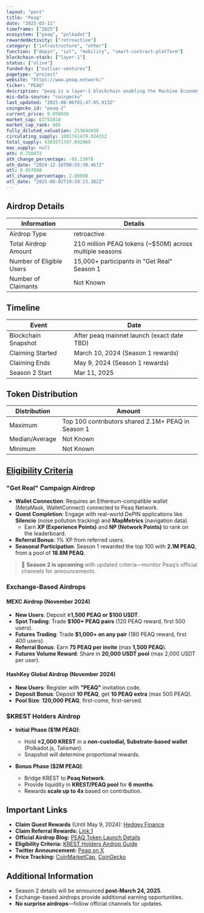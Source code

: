 ```yaml
---
layout: "post"
title: "Peaq"
date: "2025-03-11"
timeframe: ["2025"]
ecosystem: ["peaq", "polkadot"]
rewardedActivity: ["retroactive"]
category: ["infrastructure", "other"]
function: ["depin", "iot", "mobility", "smart-contract-platform"]
blockchain-stack: ["layer-1"]
status: ["alive"]
funded-by: ["outlier-ventures"]
pagetype: "project"
website: "https://www.peaq.network/"
ticker: "PEAQ"
description: "peaq is a layer-1 blockchain enabling the Machine Economy, supporting decentralized physical infrastructure networks (DePINs) and real-world Web3 applications."
mis-data-source: "coingecko"
last_updated: "2025-08-06T01:47:05.913Z"
coingecko_id: "peaq-2"
current_price: 0.058936
market_cap: 63755810
market_cap_rank: 665
fully_diluted_valuation: 253644430
circulating_supply: 1081741479.024152
total_supply: 4303571707.092069
max_supply: null
ath: 0.750473
ath_change_percentage: -92.13078
ath_date: "2024-12-10T08:55:30.467Z"
atl: 0.057898
atl_change_percentage: 2.00098
atl_date: "2025-08-02T19:59:23.382Z"
---
```


## Airdrop Details

| Information              | Details                                                 |
| ------------------------ | ------------------------------------------------------- |
| Airdrop Type             | retroactive                                             |
| Total Airdrop Amount     | 210 million PEAQ tokens (~$50M) across multiple seasons |
| Number of Eligible Users | 15,000+ participants in "Get Real" Season 1             |
| Number of Claimants      | Not Known                                               |

## Timeline

| Event               | Date                                       |
| ------------------- | ------------------------------------------ |
| Blockchain Snapshot | After peaq mainnet launch (exact date TBD) |
| Claiming Started    | March 10, 2024 (Season 1 rewards)          |
| Claiming Ends       | May 9, 2024 (Season 1 rewards)             |
| Season 2 Start      | Mar 11, 2025                               |

## Token Distribution

| Distribution   | Amount                                             |
| -------------- | -------------------------------------------------- |
| Maximum        | Top 100 contributors shared 2.1M+ PEAQ in Season 1 |
| Median/Average | Not Known                                          |
| Minimum        | Not Known                                          |

## [Eligibility Criteria](https://www.krest.network/blog/peaq-airdrop-for-krest-holders-how-to-double-your-rewards)

### **"Get Real" Campaign Airdrop**

- **Wallet Connection**: Requires an Ethereum-compatible wallet (MetaMask, WalletConnect) connected to Peaq Network.
- **Quest Completion**: Engage with real-world DePIN applications like **Silencio** (noise pollution tracking) and **MapMetrics** (navigation data).
  - Earn **XP (Experience Points)** and **NP (Network Points)** to rank on the leaderboard.
- **Referral Bonus**: 1% XP from referred users.
- **Seasonal Participation**: Season 1 rewarded the top 100 with **2.1M PEAQ**, from a pool of **18.8M PEAQ**.

> 🔹 **Season 2 is upcoming** with updated criteria—monitor Peaq’s official channels for announcements.

### **Exchange-Based Airdrops**

#### **MEXC Airdrop (November 2024)**

- **New Users**: Deposit **≥1,500 PEAQ or $100 USDT**.
- **Spot Trading**: Trade **$100+ PEAQ pairs** (120 PEAQ reward, first 500 users).
- **Futures Trading**: Trade **$1,000+ on any pair** (180 PEAQ reward, first 400 users).
- **Referral Bonus**: Earn **75 PEAQ per invite** (max **1,500 PEAQ**).
- **Futures Volume Reward**: Share in **20,000 USDT pool** (max 2,000 USDT per user).

#### **HashKey Global Airdrop (November 2024)**

- **New Users**: Register with **"PEAQ"** invitation code.
- **Deposit Bonus**: Deposit **10 PEAQ**, get **10 PEAQ extra** (max 500 PEAQ).
- **Pool Size**: **120,000 PEAQ**, first-come, first-served.

### **$KREST Holders Airdrop**

- **Initial Phase ($1M PEAQ)**:

  - Hold **≥2,000 KREST** in a **non-custodial, Substrate-based wallet** (Polkadot.js, Talisman).
  - Snapshot will determine proportional rewards.

- **Bonus Phase ($2M PEAQ)**:
  - Bridge KREST to **Peaq Network**.
  - Provide liquidity in **KREST/PEAQ pool** for **6 months**.
  - Rewards **scale up to 4x** based on contribution.

## Important Links

- **Claim Quest Rewards** (Until May 9, 2024): [Hedgey Finance](https://app.hedgey.finance/claim/a04cde54-16d7-44f6-a220-b5cc758648fe)
- **Claim Referral Rewards:** [Link 1](https://app.hedgey.finance/claim/13a16567-db7b-4a91-8a4a-939faab8348a)
- **Official Airdrop Blog:** [PEAQ Token Launch Details](https://www.peaq.network/blog/the-peaq-token-launch-all-you-need-to-know)
- **Eligibility Criteria:** [KREST Holders Airdrop Guide](https://www.krest.network/blog/peaq-airdrop-for-krest-holders-how-to-double-your-rewards)
- **Twitter Announcement:** [Peaq on X](https://x.com/peaq/status/1899166100119867867)
- **Price Tracking:** [CoinMarketCap](https://coinmarketcap.com/currencies/peaq), [CoinGecko](https://www.coingecko.com/en/coins/peaq)

## Additional Information

- Season 2 details will be announced **post-March 24, 2025**.
- Exchange-based airdrops provide additional earning opportunities.
- **No surprise airdrops**—follow official channels for updates.